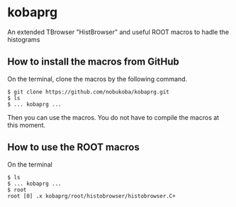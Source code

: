 # kobaprg
An extended TBrowser "HistBrowser" and useful ROOT macros to hadle the histograms

## How to install the macros from GitHub
On the terminal, clone the macros by the following command.
```
$ git clone https://github.com/nobukoba/kobaprg.git
$ ls
$ ... kobaprg ...
```
Then you can use the macros. You do not have to compile the macros at this moment.

## How to use the ROOT macros
On the terminal
```
$ ls
$ ... kobaprg ...
$ root
root [0] .x kobaprg/root/histobrowser/histobrowser.C+
```
